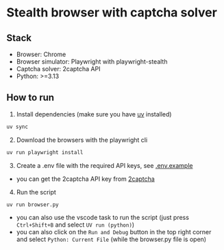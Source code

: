 # Stealth browser with captcha solver

## Stack
- Browser: Chrome
- Browser simulator: Playwright with playwright-stealth
- Captcha solver: 2captcha API
- Python: >=3.13

## How to run

1. Install dependencies (make sure you have [uv](https://docs.astral.sh/uv/) installed)
```bash
uv sync
```

2. Download the browsers with the playwright cli
```bash
uv run playwright install
```

3. Create a .env file with the required API keys, see [.env.example](.env.example)

- you can get the 2captcha API key from [2captcha](https://2captcha.com/)

4. Run the script
```bash
uv run browser.py
```

- you can also use the vscode task to run the script (just press `Ctrl+Shift+B` and select `UV run (python)`)
- you can also click on the `Run and Debug` button in the top right corner and select `Python: Current File` (while the browser.py file is open)
